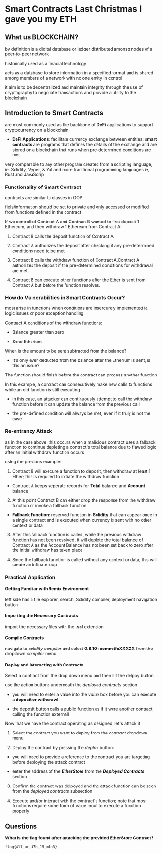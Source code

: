 # Smart Contracts Last Christmas I gave you  my ETH

## What us BLOCKCHAIN?

by definition is a digital database or ledger distributed amonsg nodes of a peer-to-peer network

historically used as a finacial technology

acts as a database to store information in a specified format and is shared among members of a network with no one entity in control

it aim is to be decentralized and maintain integrity through the use of cryptography to negotiate transactions and provide a utility to the blockchain

## Introduction to Smart Contracts

are most commonly used as the backbone of **DeFi** applications to support cryptocurrency on a blockchain
 
 * **DeFi Applications:** facilitate currency exchange between entities; **smart contracts** are programs that defines the details of the exchange and are stored on a blockchain that runs when pre-determined conditions are met

very comparable to any other program created from a scripting language, ie. Solidity, Vyper, & Yul and more traditional programming languages ie, Rust and JavaScrip

### Functionality of Smart Contract

contracts are similar to classes in OOP

fiels/information should be set to private and only accessed or modified from functions defined in the contract

If we controlled Contract A and Contract B wanted to first deposit 1 Ethereum, and then withdraw 1 Ethereum from Contract A:
 
 1. Contract B calls the deposit function of Contract A.
 
 2. Contract A authorizes the deposit after checking if any pre-determined conditions need to be met.
 
 3. Contract B calls the withdraw function of Contract A.Contract A authorizes the deposit if the pre-determined conditions for withdrawal are met.
 
 4. Contract B can execute other functions after the Ether is sent from Contract A but before the function resolves.
 
### How do Vulnerabilities in Smart Contracts Occur?

most arise in functions when conditions are insercurely implemented ie. logic issues or poor exception handling

Contract A conditions of the withdraw functions:
 * Balance greater than zero

* Send Etherium

When is the amount to be sent subtracted from the balance?
 * It's only ever deducted from the balance after the Etherium is sent, is this an issue?

The function should finish before the contract can process another function

In this example, a contract can consecutively make new calls to functions while an old function is still executing
 * in this case, an attacker can continuously attempt to call the withdraw function before it can update the balance from the previous call

* the pre-defined condition will always be met, even if it truly is not the case
 
### Re-entrancy Attack

as in the case above, this occurs when a malicious contract uses a fallback function to continue depleting a contract's total balance due to flawed logic after an initial withdraw function occurs

using the previous example:
 1. Contract B will execure a function to deposit, then withdraw at least 1 Ether; this is required to initiate the withdraw function
   * Contract A keeps seperate records for **Total** balance and **Account** balance
 
 2.  At this point Contract B can either drop the response from the withdraw function or invoke a fallback function
   * **Fallback Function:** reserved function in **Solidity** that can appear once in a single contract and is executed when currency is sent with no other context or data
 
 3. After this fallback function is called, while the previous withdraw function has not been resolved, it will deplete the total balance of Contract A as the Account Balance has not been set back to zero after the initial withdraw has taken place
 
 4. Since the fallback function is called without any context or data, this will create an infinate loop


### Practical Application

#### Getting Familiar with Remix Environment

left side has a file explorer, search, Solidity compiler, deployment navigation button

#### Importing the Necessary Contracts

import the necessary files with the **.sol** extension

#### Compile Contracts

navigate to *solidity compiler* and select __0.8.10+commitfcXXXXX__ from the dropdown *compiler* menu

#### Deploy and Interacting with Contracts

Select a contract from the drop down menu and then hit the delpoy button

use the action buttons underneath the *deployed contracts* section
  * you will need to enter a value into the *value* box before you can execute a __deposit or withdrawl__
  
  * the deposit button calls a public function as if it were another contract calling the function externall

Now that we have the contract operating as designed, let's attack it
  1. Select the contract you want to deploy from the *contract* dropdown menu
  
  2. Deploy the contract by pressing the *deploy* buttom
   * you will need to provide a reference to the contract you are targeting before deploying the attack contract
  
   * enter the address of the **_EtherStore_** from the **_Deployed Contracts_** section
  
  3. Confirm the contract was delpoyed and the attack function can be seen from the *deployed contracts* subsection
  
  4. Execute and/or interact with the contract's function; note that most functions require some form of value inout to execute a function properly

## Questions

**What is the flag found after attacking the provided EtherStore Contract?**
```
flag{411_ur_37h_15_m1n3}
``` 
